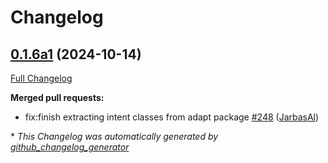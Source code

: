 # Changelog

## [0.1.6a1](https://github.com/OpenVoiceOS/OVOS-workshop/tree/0.1.6a1) (2024-10-14)

[Full Changelog](https://github.com/OpenVoiceOS/OVOS-workshop/compare/0.1.5...0.1.6a1)

**Merged pull requests:**

- fix:finish extracting intent classes from adapt package [\#248](https://github.com/OpenVoiceOS/OVOS-workshop/pull/248) ([JarbasAl](https://github.com/JarbasAl))



\* *This Changelog was automatically generated by [github_changelog_generator](https://github.com/github-changelog-generator/github-changelog-generator)*
